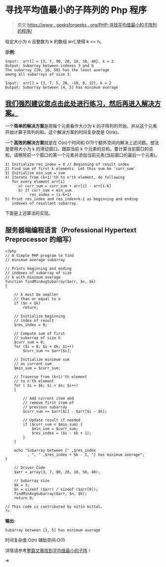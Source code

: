 # 寻找平均值最小的子阵列的 Php 程序

> 原文:[https://www . geeksforgeeks . org/PHP-寻找平均值最小的子阵列的程序/](https://www.geeksforgeeks.org/php-program-for-find-the-subarray-with-least-average/)

给定大小为 n 且整数为 k 的数组 arr[,使得 k <= n。

**示例:**

```
Input:  arr[] = {3, 7, 90, 20, 10, 50, 40}, k = 3
Output: Subarray between indexes 3 and 5
The subarray {20, 10, 50} has the least average 
among all subarrays of size 3.

Input:  arr[] = {3, 7, 5, 20, -10, 0, 12}, k = 2
Output: Subarray between [4, 5] has minimum average
```

## [我们强烈建议您点击此处进行练习，然后再进入解决方案。](https://practice.geeksforgeeks.org/problems/subarray-with-least-average5031/1)

一个**简单的解决方案**是把每个元素看作大小为 k 的子阵列的开始，并从这个元素开始计算子阵列的和。这个解决方案的时间复杂度是 O(nk)。

一个**高效的解决方案**就是在 O(n)个时间和 O(1)个额外空间内解决上述问题。想法是使用大小为 k 的滑动窗口。跟踪当前 k 个元素的总和。要计算当前窗口的总和，请移除前一个窗口的第一个元素并添加当前元素(当前窗口的最后一个元素)。

```
1) Initialize res_index = 0 // Beginning of result index
2) Find sum of first k elements. Let this sum be 'curr_sum'
3) Initialize min_sum = sum
4) Iterate from (k+1)'th to n'th element, do following
   for every element arr[i]
      a) curr_sum = curr_sum + arr[i] - arr[i-k]
      b) If curr_sum < min_sum
           res_index = (i-k+1)
5) Print res_index and res_index+k-1 as beginning and ending
   indexes of resultant subarray.
```

下面是上述算法的实现。

## 服务器端编程语言（Professional Hypertext Preprocessor 的缩写）

```
<?php
// A Simple PHP program to find 
// minimum average subarray

// Prints beginning and ending
// indexes of subarray of size 
// k with minimum average
function findMinAvgSubarray($arr, $n, $k)
{

    // k must be smaller 
    // than or equal to n
    if ($n < $k)
        return;

    // Initialize beginning 
    // index of result
    $res_index = 0;

    // Compute sum of first
    // subarray of size k
    $curr_sum = 0;
    for ($i = 0; $i < $k; $i++)
        $curr_sum += $arr[$i];

    // Initialize minimum sum 
    // as current sum
    $min_sum = $curr_sum;

    // Traverse from (k+1)'th element
    // to n'th element
    for ( $i = $k; $i < $n; $i++) 
    {

        // Add current item and 
        // remove first item of
        // previous subarray
        $curr_sum += $arr[$i] - $arr[$i - $k];

        // Update result if needed
        if ($curr_sum < $min_sum) {
            $min_sum = $curr_sum;
            $res_index = ($i - $k + 1);
        }
    }

    echo "Subarray between [" ,$res_index 
          , ", " ,$res_index + $k - 1, "] has minimum average";
}

    // Driver Code
    $arr = array(3, 7, 90, 20, 10, 50, 40);

    // Subarray size
    $k = 3; 
    $n = sizeof ($arr) / sizeof ($arr[0]);
    findMinAvgSubarray($arr, $n, $k);
    return 0;

// This code is contributed by nitin mittal.
?>
```

**输出:**

```
Subarray between [3, 5] has minimum average
```

时间复杂度:O(n)
辅助空间:O(1)

详情请参考[整篇文章找到平均值最小的子阵](https://www.geeksforgeeks.org/find-subarray-least-average/)！

=>